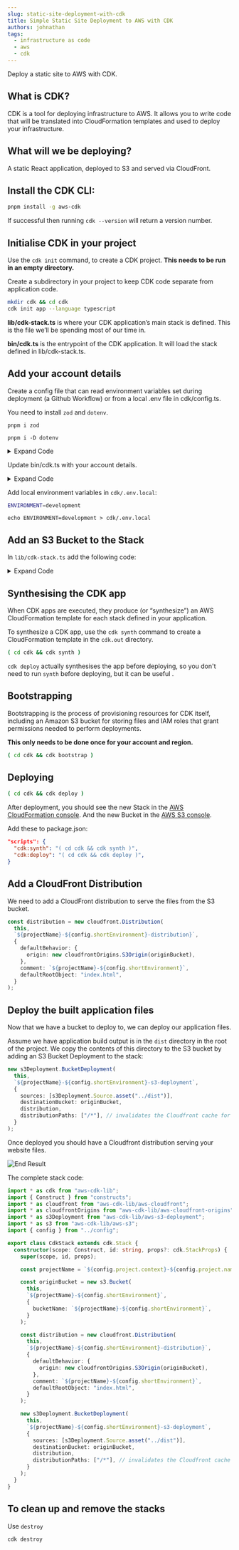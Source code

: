 ```yaml
---
slug: static-site-deployment-with-cdk
title: Simple Static Site Deployment to AWS with CDK
authors: johnathan
tags:
  - infrastructure as code
  - aws
  - cdk
---
```


Deploy a static site to AWS with CDK.

<!-- truncate -->
## What is CDK?

CDK is a tool for deploying infrastructure to AWS. It allows you to write code that will be translated into CloudFormation templates and used to deploy your infrastructure.

## What will we be deploying?

A static React application, deployed to S3 and served via CloudFront.

## Install the CDK CLI:

```bash
pnpm install -g aws-cdk
```

If successful then running `cdk --version` will return a version number.

## Initialise CDK in your project

Use the `cdk init` command, to create a CDK project. **This needs to be run in an empty directory.**

Create a subdirectory in your project to keep CDK code separate from application code.

```bash
mkdir cdk && cd cdk
cdk init app --language typescript
```

**lib/cdk-stack.ts** is where your CDK application’s main stack is defined. This is the file we’ll be spending most of our time in.

**bin/cdk.ts** is the entrypoint of the CDK application. It will load the stack defined in lib/cdk-stack.ts.

## Add your account details

Create a config file that can read environment variables set during deployment (a Github Workflow) or from a local .env file in cdk/config.ts.

You need to install `zod` and `dotenv`.

`pnpm i zod`

`pnpm i -D dotenv`

<details>
<summary>Expand Code</summary>

```typescript
import { z } from "zod";
require("dotenv").config({ path: `.env.local`, override: true });

const envVarsSchema = z.object({
  AWS_ACCOUNT: z.string().default("YOUR ACCOUNT ID"),
  AWS_REGION: z.string().default("eu-central-1"),
  ENVIRONMENT: z.enum(["local", "development", "production"]),
});

export type ApiEnvironment = z.input<typeof envVarsSchema>;

const envVars = envVarsSchema.safeParse(process.env);
if (!envVars.success) {
  // eslint-disable-next-line no-console
  console.error("There is an error with your environment variables.");
  throw envVars.error;
}

export const config = {
  environment: envVars.data.ENVIRONMENT,
  project: {
    context: "website" as const,
    name: "frontend" as const,
  },
  shortEnvironment:
    envVars.data.ENVIRONMENT === "production"
      ? ("prod" as const)
      : ("dev" as const),
  aws: {
    account: envVars.data.AWS_ACCOUNT,
    region: envVars.data.AWS_REGION,
  },
};
```

</details>

Update bin/cdk.ts with your account details.

<details>
<summary>Expand Code</summary>

```typescript
#!/usr/bin/env node
import "source-map-support/register";
import * as cdk from "aws-cdk-lib";
import { CdkStack } from "../lib/cdk-stack";
import { config } from "../config";

const app = new cdk.App();
const projectName = `${config.project.context}-${config.project.name}`;
const stackName = `${projectName}-${config.shortEnvironment}`;

new CdkStack(app, stackName, {
  stackName,
  tags: {
    context: config.project.context,
    service: config.project.name,
    environment: config.environment,
  },
  env: {
    account: config.aws.account,
    region: config.aws.region,
  },
});
```

</details>

Add local environment variables in `cdk/.env.local`:

```bash
ENVIRONMENT=development
```

`echo ENVIRONMENT=development > cdk/.env.local`

## Add an S3 Bucket to the Stack

In `lib/cdk-stack.ts` add the following code:

<details>
<summary>Expand Code</summary>

```typescript
import * as cdk from "aws-cdk-lib";
import { Construct } from "constructs";
import * as s3 from "aws-cdk-lib/aws-s3";
import { config } from "../config";

export class CdkStack extends cdk.Stack {
  constructor(scope: Construct, id: string, props?: cdk.StackProps) {
    super(scope, id, props);

    const projectName = `${config.project.context}-${config.project.name}`;

    new s3.Bucket(this, `${projectName}-${config.shortEnvironment}`, {
      bucketName: `${projectName}-${config.shortEnvironment}`,
    });
  }
}
```

</details>

## Synthesising the CDK app

When CDK apps are executed, they produce (or “synthesize”) an AWS CloudFormation template for each stack defined in your application.

To synthesize a CDK app, use the `cdk synth` command to create a CloudFormation template in the `cdk.out` directory.

```bash
( cd cdk && cdk synth )
```

`cdk deploy` actually synthesises the app before deploying, so you don't need to run `synth` before deploying, but it can be useful .

## Bootstrapping

Bootstrapping is the process of provisioning resources for CDK itself, including an Amazon S3 bucket for storing files and IAM roles that grant permissions needed to perform deployments.

**This only needs to be done once for your account and region.**

```bash
( cd cdk && cdk bootstrap )
```

## Deploying

```bash
( cd cdk && cdk deploy )
```

After deployment, you should see the new Stack in the [AWS CloudFormation console](https://console.aws.amazon.com/cloudformation/home). And the new Bucket in the [AWS S3 console](https://s3.console.aws.amazon.com/s3/home).

Add these to package.json:

```json
"scripts": {
  "cdk:synth": "( cd cdk && cdk synth )",
  "cdk:deploy": "( cd cdk && cdk deploy )",
}
```

## Add a CloudFront Distribution

We need to add a CloudFront distribution to serve the files from the S3 bucket.

```typescript
const distribution = new cloudfront.Distribution(
  this,
  `${projectName}-${config.shortEnvironment}-distribution}`,
  {
    defaultBehavior: {
      origin: new cloudfrontOrigins.S3Origin(originBucket),
    },
    comment: `${projectName}-${config.shortEnvironment}`,
    defaultRootObject: "index.html",
  }
);
```

## Deploy the built application files

Now that we have a bucket to deploy to, we can deploy our application files.

Assume we have application build output is in the `dist` directory in the root of the project. We copy the contents of this directory to the S3 bucket by adding an S3 Bucket Deployment to the stack:

```typescript
new s3Deployment.BucketDeployment(
  this,
  `${projectName}-${config.shortEnvironment}-s3-deployment`,
  {
    sources: [s3Deployment.Source.asset("../dist")],
    destinationBucket: originBucket,
    distribution,
    distributionPaths: ["/*"], // invalidates the Cloudfront cache for all files
  }
);
```

Once deployed you should have a Cloudfront distribution serving your website files.

![End Result](end-result.png)

The complete stack code:

```typescript
import * as cdk from "aws-cdk-lib";
import { Construct } from "constructs";
import * as cloudfront from "aws-cdk-lib/aws-cloudfront";
import * as cloudfrontOrigins from "aws-cdk-lib/aws-cloudfront-origins";
import * as s3Deployment from "aws-cdk-lib/aws-s3-deployment";
import * as s3 from "aws-cdk-lib/aws-s3";
import { config } from "../config";

export class CdkStack extends cdk.Stack {
  constructor(scope: Construct, id: string, props?: cdk.StackProps) {
    super(scope, id, props);

    const projectName = `${config.project.context}-${config.project.name}`;

    const originBucket = new s3.Bucket(
      this,
      `${projectName}-${config.shortEnvironment}`,
      {
        bucketName: `${projectName}-${config.shortEnvironment}`,
      }
    );

    const distribution = new cloudfront.Distribution(
      this,
      `${projectName}-${config.shortEnvironment}-distribution}`,
      {
        defaultBehavior: {
          origin: new cloudfrontOrigins.S3Origin(originBucket),
        },
        comment: `${projectName}-${config.shortEnvironment}`,
        defaultRootObject: "index.html",
      }
    );

    new s3Deployment.BucketDeployment(
      this,
      `${projectName}-${config.shortEnvironment}-s3-deployment`,
      {
        sources: [s3Deployment.Source.asset("../dist")],
        destinationBucket: originBucket,
        distribution,
        distributionPaths: ["/*"], // invalidates the Cloudfront cache for all files
      }
    );
  }
}
```

## To clean up and remove the stacks

Use `destroy`

```
cdk destroy
```
